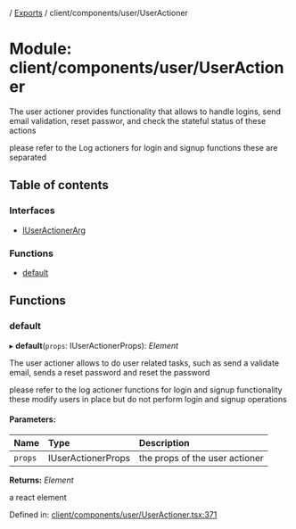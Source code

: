 [](../README.md) / [Exports](../modules.md) / client/components/user/UserActioner

# Module: client/components/user/UserActioner

The user actioner provides functionality that allows to handle logins,
send email validation, reset passwor, and check the stateful status
of these actions

please refer to the Log actioners for login and signup functions
these are separated

## Table of contents

### Interfaces

- [IUserActionerArg](../interfaces/client_components_user_useractioner.iuseractionerarg.md)

### Functions

- [default](client_components_user_useractioner.md#default)

## Functions

### default

▸ **default**(`props`: IUserActionerProps): *Element*

The user actioner allows to do user related tasks, such as
send a validate email, sends a reset password and reset the password

please refer to the log actioner functions for login and signup functionality
these modify users in place but do not perform login and signup operations

#### Parameters:

Name | Type | Description |
:------ | :------ | :------ |
`props` | IUserActionerProps | the props of the user actioner   |

**Returns:** *Element*

a react element

Defined in: [client/components/user/UserActioner.tsx:371](https://github.com/onzag/itemize/blob/5fcde7cf/client/components/user/UserActioner.tsx#L371)
